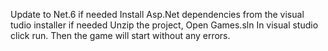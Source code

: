 Update to Net.6 if needed 
Install Asp.Net dependencies from the visual tudio installer if needed
Unzip the project, Open Games.sln
In visual studio click run. Then the game will start without any errors.
